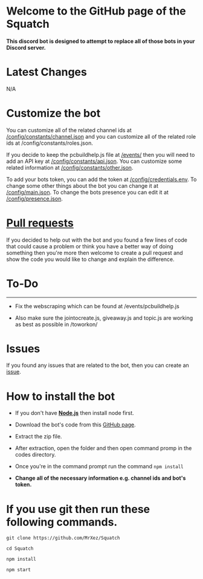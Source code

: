 # Welcome to the GitHub page of the Squatch
#### This discord bot is designed to attempt to replace all of those bots in your Discord server.

# Latest Changes
N/A

# Customize the bot
You can customize all of the related channel ids at [/config/constants/channel.json](https://github.com/MrXez/Squatch/blob/main/config/constants/channel.json) and you can customize all of the related role ids at /config/constants/roles.json.

If you decide to keep the pcbuildhelp.js file at [/events/](https://github.com/MrXez/Squatch/tree/main/events) then you will need to add an API key at [/config/constants/api.json](https://github.com/MrXez/Squatch/blob/main/config/constants/api.json). You can customize some related information at [/config/constants/other.json](https://github.com/MrXez/Squatch/blob/main/config/constants/other.json).

To add your bots token, you can add the token at [/config/credentials.env](https://github.com/MrXez/Squatch/blob/main/config/credentials.env). To change some other things about the bot you can change it at [/config/main.json](https://github.com/MrXez/Squatch/blob/main/config/main.json). To change the bots presence you can edit it at [/config/presence.json](https://github.com/MrXez/Squatch/blob/main/config/presence.json).

# [Pull requests](https://github.com/MrXez/Squatch/pulls)
If you decided to help out with the bot and you found a few lines of code that could cause a problem or think you have a better way of doing something then you're more then welcome to create a pull request and show the code you would like to change and explain the difference.

# To-Do
***
* Fix the webscraping which can be found at /events/pcbuildhelp.js

* Also make sure the jointocreate.js, giveaway.js and topic.js are working as best as possible in /toworkon/


# Issues
If you found any issues that are related to the bot, then you can create an [issue](https://github.com/MrXez/Squatch/issues).

# How to install the bot
* If you don't have [**Node.js**](https://nodejs.org/en/) then install node first.

* Download the bot's code from this [GitHub page](https://github.com/MrXez/Squatch/archive/refs/heads/main.zip).

* Extract the zip file.

* After extraction, open the folder and then open command promp in the codes directory.

* Once you're in the command prompt run the command `npm install`

* **Change all of the necessary information e.g. channel ids and bot's token.**

# If you use git then run these following commands.

```
git clone https://github.com/MrXez/Squatch

cd Squatch

npm install

npm start
```
